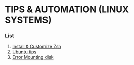 # TIPS & AUTOMATION (LINUX SYSTEMS)

### List
1. [Install & Customize Zsh](./zsh_install.sh)
2. [Ubuntu tips](./ubuntu_tips.sh)
3. [Error Mounting disk](./disk-repair.sh)
